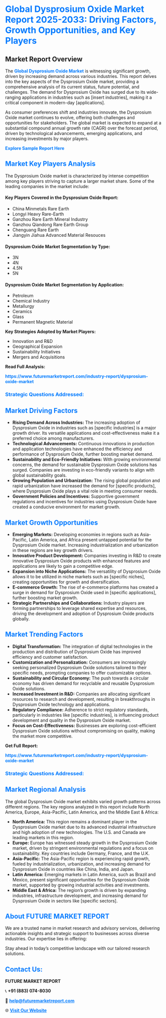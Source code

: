 <h1 style="color: #007BFF;">Global Dysprosium Oxide Market Report 2025-2033: Driving Factors, Growth Opportunities, and Key Players</h1>

<section id="overview">
<h2>Market Report Overview</h2>
<p>The <a href="https://www.futuremarketreport.com/industry-report/dysprosium-oxide-market" style="color: #007BFF; text-decoration: none;"><strong>Global Dysprosium Oxide Market</strong></a> is witnessing significant growth, driven by increasing demand across various industries. This report delves into the key aspects of the Dysprosium Oxide market, providing a comprehensive analysis of its current status, future potential, and challenges. The demand for Dysprosium Oxide has surged due to its wide-ranging applications in industries such as [insert industries], making it a critical component in modern-day [applications].</p>
<p>As consumer preferences shift and industries innovate, the Dysprosium Oxide market continues to evolve, offering both challenges and opportunities for stakeholders. The global market is expected to expand at a substantial compound annual growth rate (CAGR) over the forecast period, driven by technological advancements, emerging applications, and increasing investments by major players.</p>
</section>

<section id="overview">
<p><a href="https://www.futuremarketreport.com/request-sample/reportId=43835" style="color: #007BFF; text-decoration: none;"><strong>Explore Sample Report Here</strong></a></p>
</section>

<section id="key-players">
<h2 style="color: #007BFF;">Market Key Players Analysis</h2>
<p>The Dysprosium Oxide market is characterized by intense competition among key players striving to capture a larger market share. Some of the leading companies in the market include:</p>
<h4>Key Players Covered in the Dysprosium Oxide Report:</h4>
<ul><li>China Minmetals Rare Earth</li><li>Longyi Heavy Rare-Earth</li><li>Ganzhou Rare Earth Mineral Industry</li><li>Ganzhou Qiandong Rare Earth Group</li><li>Chenguang Rare Earth</li><li>Jiangyin Jiahua Advanced Material Resouces</li></ul>
<h4>Dysprosium Oxide Market Segmentation by Type:</h4>
<ul><li>3N</li><li>4N</li><li>4.5N</li><li>5N</li></ul>

<h4>Dysprosium Oxide Market Segmentation by Application:</h4>
<ul><li>Petroleum</li><li>Chemical Industry</li><li>Metallurgy</li><li>Ceramics</li><li>Glass</li><li>Permanent Magnetic Material</li></ul>
<p><strong>Key Strategies Adopted by Market Players:</strong></p>
<ul>
<li>Innovation and R&D</li>
<li>Geographical Expansion</li>
<li>Sustainability Initiatives</li>
<li>Mergers and Acquisitions</li>
</ul>
</section>

<section>
<p><strong>Read Full Analysis: </strong></p><a href="https://www.futuremarketreport.com/industry-report/dysprosium-oxide-market" style="color: #007BFF; text-decoration: none;"><strong>https://www.futuremarketreport.com/industry-report/dysprosium-oxide-market</strong></a>
<h3 style="color: #007BFF;">Strategic Questions Addressed:</h3>
</section>

<section id="driving-factors">
<h2 style="color: #007BFF;">Market Driving Factors</h2>
<ul>
<li><strong>Rising Demand Across Industries:</strong> The increasing adoption of Dysprosium Oxide in industries such as [specific industries] is a major growth driver. Its versatile applications and cost-effectiveness make it a preferred choice among manufacturers.</li>
<li><strong>Technological Advancements:</strong> Continuous innovations in production and application technologies have enhanced the efficiency and performance of Dysprosium Oxide, further boosting market demand.</li>
<li><strong>Sustainability and Eco-Friendly Initiatives:</strong> With growing environmental concerns, the demand for sustainable Dysprosium Oxide solutions has surged. Companies are investing in eco-friendly variants to align with global sustainability goals.</li>
<li><strong>Growing Population and Urbanization:</strong> The rising global population and rapid urbanization have increased the demand for [specific products], where Dysprosium Oxide plays a vital role in meeting consumer needs.</li>
<li><strong>Government Policies and Incentives:</strong> Supportive government regulations and incentives for industries using Dysprosium Oxide have created a conducive environment for market growth.</li>
</ul>
</section>

<section id="growth-opportunities">
<h2 style="color: #007BFF;">Market Growth Opportunities</h2>
<ul>
<li><strong>Emerging Markets:</strong> Developing economies in regions such as Asia-Pacific, Latin America, and Africa present untapped potential for the Dysprosium Oxide market. Increasing industrialization and urbanization in these regions are key growth drivers.</li>
<li><strong>Innovative Product Development:</strong> Companies investing in R&D to create innovative Dysprosium Oxide products with enhanced features and applications are likely to gain a competitive edge.</li>
<li><strong>Expansion into Niche Applications:</strong> The versatility of Dysprosium Oxide allows it to be utilized in niche markets such as [specific niches], creating opportunities for growth and diversification.</li>
<li><strong>E-commerce Growth:</strong> The rise of e-commerce platforms has created a surge in demand for Dysprosium Oxide used in [specific applications], further boosting market growth.</li>
<li><strong>Strategic Partnerships and Collaborations:</strong> Industry players are forming partnerships to leverage shared expertise and resources, driving the development and adoption of Dysprosium Oxide products globally.</li>
</ul>
</section>

<section id="trending-factors">
<h2 style="color: #007BFF;">Market Trending Factors</h2>
<ul>
<li><strong>Digital Transformation:</strong> The integration of digital technologies in the production and distribution of Dysprosium Oxide has improved efficiency and customer satisfaction.</li>
<li><strong>Customization and Personalization:</strong> Consumers are increasingly seeking personalized Dysprosium Oxide solutions tailored to their specific needs, prompting companies to offer customizable options.</li>
<li><strong>Sustainability and Circular Economy:</strong> The push towards a circular economy has driven demand for recyclable and reusable Dysprosium Oxide solutions.</li>
<li><strong>Increased Investment in R&D:</strong> Companies are allocating significant resources to research and development, resulting in breakthroughs in Dysprosium Oxide technology and applications.</li>
<li><strong>Regulatory Compliance:</strong> Adherence to strict regulatory standards, particularly in industries like [specific industries], is influencing product development and quality in the Dysprosium Oxide market.</li>
<li><strong>Focus on Cost-Effectiveness:</strong> Businesses are exploring cost-efficient Dysprosium Oxide solutions without compromising on quality, making the market more competitive.</li>
</ul>
</section>

<section>
<p><strong>Get Full Report: </strong></p><a href="https://www.futuremarketreport.com/industry-report/dysprosium-oxide-market" style="color: #007BFF; text-decoration: none;"><strong>https://www.futuremarketreport.com/industry-report/dysprosium-oxide-market</strong></a>
<h3 style="color: #007BFF;">Strategic Questions Addressed:</h3>
</section>


<section id="regional-analysis">
<h2 style="color: #007BFF;">Market Regional Analysis</h2>
<p>The global Dysprosium Oxide market exhibits varied growth patterns across different regions. The key regions analyzed in this report include North America, Europe, Asia-Pacific, Latin America, and the Middle East & Africa:</p>
<ul>
<li><strong>North America:</strong> This region remains a dominant player in the Dysprosium Oxide market due to its advanced industrial infrastructure and high adoption of new technologies. The U.S. and Canada are leading markets in this region.</li>
<li><strong>Europe:</strong> Europe has witnessed steady growth in the Dysprosium Oxide market, driven by stringent environmental regulations and a focus on sustainability. Key countries include Germany, France, and the U.K.</li>
<li><strong>Asia-Pacific:</strong> The Asia-Pacific region is experiencing rapid growth, fueled by industrialization, urbanization, and increasing demand for Dysprosium Oxide in countries like China, India, and Japan.</li>
<li><strong>Latin America:</strong> Emerging markets in Latin America, such as Brazil and Mexico, present significant opportunities for the Dysprosium Oxide market, supported by growing industrial activities and investments.</li>
<li><strong>Middle East & Africa:</strong> The region’s growth is driven by expanding industries, infrastructure development, and increasing demand for Dysprosium Oxide in sectors like [specific sectors].</li>
</ul>
</section>

<footer>
<h2 style="color: #007BFF;">About FUTURE MARKET REPORT</h2>
<p>We are a trusted name in market research and advisory services, delivering actionable insights and strategic support to businesses across diverse industries. Our expertise lies in offering:</p>

<p>Stay ahead in today’s competitive landscape with our tailored research solutions.</p>

<h2 style="color: #007BFF;">Contact Us:</h2>
<p><strong>FUTURE MARKET REPORT</strong></p>
<p>📞 <strong>+91 (883) 074-8030</strong></p>
<p>📧 <strong><a href="mailto:help@futuremarketreport.com" style="color: #007BFF;">help@futuremarketreport.com</a></strong></p>
<p>🌐 <strong><a href="https://www.futuremarketreport.com/" style="color: #007BFF;">Visit Our Website</a></strong></p>
</footer>